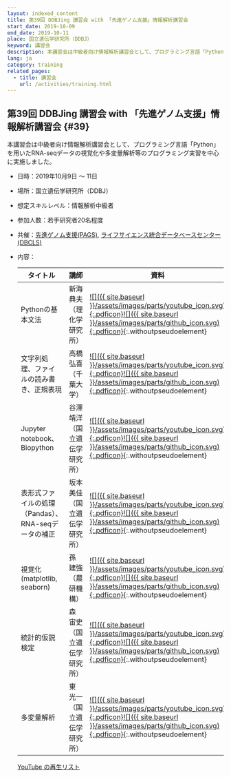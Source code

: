 ```yaml
---
layout: indexed_content
title: 第39回 DDBJing 講習会 with 「先進ゲノム支援」情報解析講習会
start_date: 2019-10-09
end_date: 2019-10-11
place: 国立遺伝学研究所（DDBJ）
keyword: 講習会
description: 本講習会は中級者向け情報解析講習会として、プログラミング言語「Python」を用いたRNA-seqデータの視覚化や多変量解析等のプログラミング実習を中心に実施しました。
lang: ja
category: training
related_pages:
  - title: 講習会
    url: /activities/training.html
---
```


## 第39回 DDBJing 講習会 with 「先進ゲノム支援」情報解析講習会  {#39}

本講習会は中級者向け情報解析講習会として、プログラミング言語「Python」を用いたRNA-seqデータの視覚化や多変量解析等のプログラミング実習を中心に実施しました。

-   日時：2019年10月9日 ～ 11日

-   場所：国立遺伝学研究所（DDBJ）

-   想定スキルレベル：情報解析中級者

-   参加人数：若手研究者20名程度

-   共催：[先進ゲノム支援(PAGS)](https://www.genome-sci.jp/),
    [ライフサイエンス統合データベースセンター(DBCLS)](http://dbcls.rois.ac.jp/)

-   内容：

    | タイトル | 講師 | 資料  |
    | ---- | ---- | ---- |
    | Pythonの基本文法 | 新海 典夫（理化学研究所） | [![]({{ site.baseurl }}/assets/images/parts/youtube_icon.svg){:.pdficon}](https://youtu.be/VjZIQuWXPu8)[![]({{ site.baseurl }}/assets/images/parts/github_icon.svg){:.pdficon}](https://github.com/genome-sci/pags_workshop_2019/tree/master/1-1){:.withoutpseudoelement} |
    | 文字列処理、ファイルの読み書き、正規表現 | 高橋 弘喜（千葉大学） | [![]({{ site.baseurl }}/assets/images/parts/youtube_icon.svg){:.pdficon}](https://youtu.be/Fo6-hlWgNPQ)[![]({{ site.baseurl }}/assets/images/parts/github_icon.svg){:.pdficon}](https://github.com/genome-sci/pags_workshop_2019/tree/master/1-2){:.withoutpseudoelement} |
    | Jupyter notebook、Biopython | 谷澤 靖洋（国立遺伝学研究所） | [![]({{ site.baseurl }}/assets/images/parts/youtube_icon.svg){:.pdficon}](https://youtu.be/hNPgSvish-M)[![]({{ site.baseurl }}/assets/images/parts/github_icon.svg){:.pdficon}](https://github.com/genome-sci/pags_workshop_2019/tree/master/1-3){:.withoutpseudoelement} |
    | 表形式ファイルの処理（Pandas）、RNA-seqデータの補正 | 坂本 美佳（国立遺伝学研究所） | [![]({{ site.baseurl }}/assets/images/parts/youtube_icon.svg){:.pdficon}](https://youtu.be/8vagAzpkdeE)[![]({{ site.baseurl }}/assets/images/parts/github_icon.svg){:.pdficon}](https://github.com/genome-sci/pags_workshop_2019/tree/master/2-1){:.withoutpseudoelement} |
    | 視覚化 (matplotlib, seaborn) | 孫 建強（農研機構） | [![]({{ site.baseurl }}/assets/images/parts/youtube_icon.svg){:.pdficon}](https://youtu.be/oLrwQ9Fb6FI)[![]({{ site.baseurl }}/assets/images/parts/github_icon.svg){:.pdficon}](https://github.com/genome-sci/pags_workshop_2019/tree/master/2-2){:.withoutpseudoelement} |
    | 統計的仮説検定 | 森 宙史（国立遺伝学研究所）   | [![]({{ site.baseurl }}/assets/images/parts/youtube_icon.svg){:.pdficon}](https://youtu.be/QtzNZA7UeWU)[![]({{ site.baseurl }}/assets/images/parts/github_icon.svg){:.pdficon}](https://github.com/genome-sci/pags_workshop_2019/tree/master/2-3){:.withoutpseudoelement} |
    | 多変量解析 | 東 光一（国立遺伝学研究所） | [![]({{ site.baseurl }}/assets/images/parts/youtube_icon.svg){:.pdficon}](https://youtu.be/PcFy1jNqM3I)[![]({{ site.baseurl }}/assets/images/parts/github_icon.svg){:.pdficon}](https://github.com/genome-sci/pags_workshop_2019/tree/master/2-4){:.withoutpseudoelement} |

    [YouTube
    の再生リスト](https://www.youtube.com/playlist?list=PL0uaKHgcG00afJqVErwNQariGDKArJtB8)
